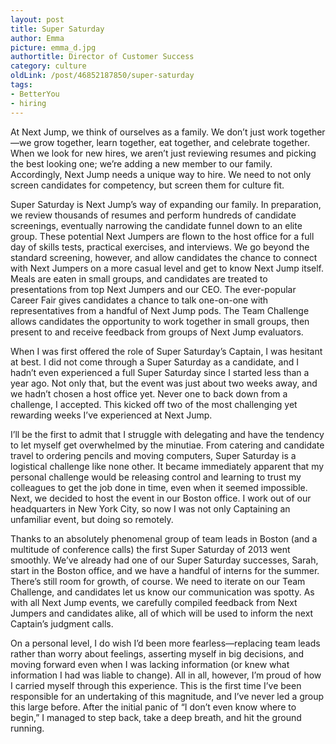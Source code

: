 ```yaml
---
layout: post
title: Super Saturday
author: Emma
picture: emma_d.jpg
authortitle: Director of Customer Success
category: culture
oldLink: /post/46852187850/super-saturday
tags:
- BetterYou
- hiring
---
```


At Next Jump, we think of ourselves as a family. We don’t just work together—we grow together, learn together, eat together, and celebrate together. When we look for new hires, we aren’t just reviewing resumes and picking the best looking one; we’re adding a new member to our family. Accordingly, Next Jump needs a unique way to hire. We need to not only screen candidates for competency, but screen them for culture fit.

Super Saturday is Next Jump’s way of expanding our family. In preparation, we review thousands of resumes and perform hundreds of candidate screenings, eventually narrowing the candidate funnel down to an elite group. These potential Next Jumpers are flown to the host office for a full day of skills tests, practical exercises, and interviews. We go beyond the standard screening, however, and allow candidates the chance to connect with Next Jumpers on a more casual level and get to know Next Jump itself. Meals are eaten in small groups, and candidates are treated to presentations from top Next Jumpers and our CEO. The ever-popular Career Fair gives candidates a chance to talk one-on-one with representatives from a handful of Next Jump pods. The Team Challenge allows candidates the opportunity to work together in small groups, then present to and receive feedback from groups of Next Jump evaluators.

When I was first offered the role of Super Saturday’s Captain, I was hesitant at best. I did not come through a Super Saturday as a candidate, and I hadn’t even experienced a full Super Saturday since I started less than a year ago. Not only that, but the event was just about two weeks away, and we hadn’t chosen a host office yet. Never one to back down from a challenge, I accepted. This kicked off two of the most challenging yet rewarding weeks I’ve experienced at Next Jump.

I’ll be the first to admit that I struggle with delegating and have the tendency to let myself get overwhelmed by the minutiae. From catering and candidate travel to ordering pencils and moving computers, Super Saturday is a logistical challenge like none other. It became immediately apparent that my personal challenge would be releasing control and learning to trust my colleagues to get the job done in time, even when it seemed impossible. Next, we decided to host the event in our Boston office. I work out of our headquarters in New York City, so now I was not only Captaining an unfamiliar event, but doing so remotely.

Thanks to an absolutely phenomenal group of team leads in Boston (and a multitude of conference calls) the first Super Saturday of 2013 went smoothly. We’ve already had one of our Super Saturday successes, Sarah, start in the Boston office, and we have a handful of interns for the summer. There’s still room for growth, of course. We need to iterate on our Team Challenge, and candidates let us know our communication was spotty. As with all Next Jump events, we carefully compiled feedback from Next Jumpers and candidates alike, all of which will be used to inform the next Captain’s judgment calls.

On a personal level, I do wish I’d been more fearless—replacing team leads rather than worry about feelings, asserting myself in big decisions, and moving forward even when I was lacking information (or knew what information I had was liable to change). All in all, however, I’m proud of how I carried myself through this experience. This is the first time I’ve been responsible for an undertaking of this magnitude, and I’ve never led a group this large before. After the initial panic of “I don’t even know where to begin,” I managed to step back, take a deep breath, and hit the ground running.
